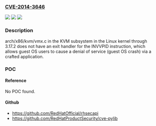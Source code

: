 ### [CVE-2014-3646](https://cve.mitre.org/cgi-bin/cvename.cgi?name=CVE-2014-3646)
![](https://img.shields.io/static/v1?label=Product&message=n%2Fa&color=blue)
![](https://img.shields.io/static/v1?label=Version&message=n%2Fa&color=blue)
![](https://img.shields.io/static/v1?label=Vulnerability&message=n%2Fa&color=brighgreen)

### Description

arch/x86/kvm/vmx.c in the KVM subsystem in the Linux kernel through 3.17.2 does not have an exit handler for the INVVPID instruction, which allows guest OS users to cause a denial of service (guest OS crash) via a crafted application.

### POC

#### Reference
No POC found.

#### Github
- https://github.com/RedHatOfficial/rhsecapi
- https://github.com/RedHatProductSecurity/cve-pylib

